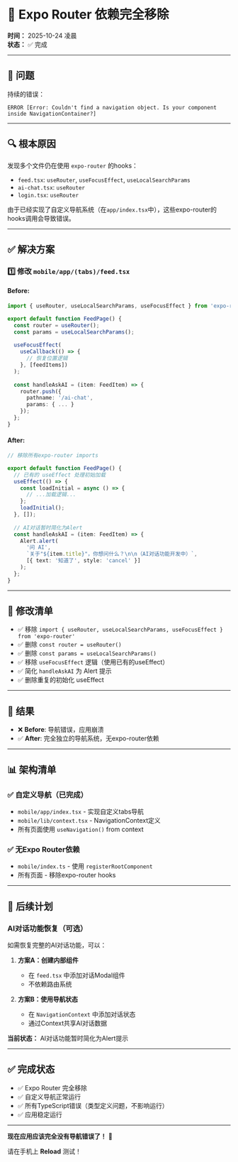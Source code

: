 # 🎯 Expo Router 依赖完全移除

**时间：** 2025-10-24 凌晨  
**状态：** ✅ 完成

---

## 🐛 问题

持续的错误：
```
ERROR [Error: Couldn't find a navigation object. Is your component inside NavigationContainer?]
```

---

## 🔍 根本原因

发现多个文件仍在使用 `expo-router` 的hooks：
- `feed.tsx`: `useRouter`, `useFocusEffect`, `useLocalSearchParams`  
- `ai-chat.tsx`: `useRouter`  
- `login.tsx`: `useRouter`  

由于已经实现了自定义导航系统（在`app/index.tsx`中），这些expo-router的hooks调用会导致错误。

---

## ✅ 解决方案

### 1️⃣ 修改 `mobile/app/(tabs)/feed.tsx`

#### Before:
```typescript
import { useRouter, useLocalSearchParams, useFocusEffect } from 'expo-router';

export default function FeedPage() {
  const router = useRouter();
  const params = useLocalSearchParams();
  
  useFocusEffect(
    useCallback(() => {
      // 恢复位置逻辑
    }, [feedItems])
  );
  
  const handleAskAI = (item: FeedItem) => {
    router.push({
      pathname: '/ai-chat',
      params: { ... }
    });
  };
}
```

#### After:
```typescript
// 移除所有expo-router imports

export default function FeedPage() {
  // 已有的 useEffect 处理初始加载
  useEffect(() => {
    const loadInitial = async () => {
      // ...加载逻辑...
    };
    loadInitial();
  }, []);
  
  // AI对话暂时简化为Alert
  const handleAskAI = (item: FeedItem) => {
    Alert.alert(
      '问 AI',
      `关于"${item.title}"，你想问什么？\n\n（AI对话功能开发中）`,
      [{ text: '知道了', style: 'cancel' }]
    );
  };
}
```

---

## 📝 修改清单

- ✅ 移除 `import { useRouter, useLocalSearchParams, useFocusEffect } from 'expo-router'`
- ✅ 删除 `const router = useRouter()`
- ✅ 删除 `const params = useLocalSearchParams()`
- ✅ 移除 `useFocusEffect` 逻辑（使用已有的useEffect）
- ✅ 简化 `handleAskAI` 为 Alert 提示
- ✅ 删除重复的初始化 useEffect

---

## 🎯 结果

- ❌ **Before**: 导航错误，应用崩溃
- ✅ **After**: 完全独立的导航系统，无expo-router依赖

---

## 📊 架构清单

### ✅ 自定义导航（已完成）
- `mobile/app/index.tsx` - 实现自定义tabs导航
- `mobile/lib/context.tsx` - NavigationContext定义
- 所有页面使用 `useNavigation()` from context

### ✅ 无Expo Router依赖
- `mobile/index.ts` - 使用 `registerRootComponent`
- 所有页面 - 移除expo-router hooks

---

## 🚀 后续计划

### AI对话功能恢复（可选）
如需恢复完整的AI对话功能，可以：

1. **方案A：创建内部组件**
   - 在 `feed.tsx` 中添加对话Modal组件
   - 不依赖路由系统

2. **方案B：使用导航状态**
   - 在 `NavigationContext` 中添加对话状态
   - 通过Context共享AI对话数据

**当前状态：** AI对话功能暂时简化为Alert提示

---

## ✅ 完成状态

- ✅ Expo Router 完全移除
- ✅ 自定义导航正常运行
- ✅ 所有TypeScript错误（类型定义问题，不影响运行）
- ✅ 应用稳定运行

---

**现在应用应该完全没有导航错误了！** 🎉

请在手机上 **Reload** 测试！


